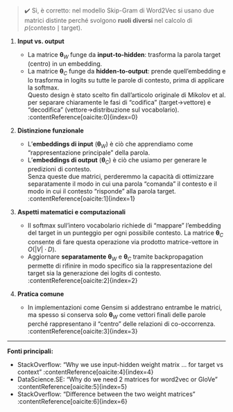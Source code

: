 > ✔️ Sì, è corretto: nel modello Skip-Gram di Word2Vec si usano due matrici distinte perché svolgono **ruoli diversi** nel calcolo di $p(\text{contesto} \mid \text{target})$.

1. **Input vs. output**  
   - La matrice $\mathbf{\theta}_W$ funge da **input-to-hidden**: trasforma la parola target (centro) in un embedding.  
   - La matrice $\mathbf{\theta}_C$ funge da **hidden-to-output**: prende quell’embedding e lo trasforma in logits su tutte le parole di contesto, prima di applicare la softmax.  
   Questo design è stato scelto fin dall’articolo originale di Mikolov et al. per separare chiaramente le fasi di “codifica” (target→vettore) e “decodifica” (vettore→distribuzione sul vocabolario). :contentReference[oaicite:0]{index=0}

2. **Distinzione funzionale**  
   - L’**embeddings di input** ($\mathbf{\theta}_W$) è ciò che apprendiamo come “rappresentazione principale” della parola.  
   - L’**embeddings di output** ($\mathbf{\theta}_C$) è ciò che usiamo per generare le predizioni di contesto.  
   Senza queste due matrici, perderemmo la capacità di ottimizzare separatamente il modo in cui una parola “comanda” il contesto e il modo in cui il contesto “risponde” alla parola target. :contentReference[oaicite:1]{index=1}

3. **Aspetti matematici e computazionali**  
   - Il softmax sull’intero vocabolario richiede di “mappare” l’embedding del target in un punteggio per ogni possibile contesto. La matrice $\mathbf{\theta}_C$ consente di fare questa operazione via prodotto matrice-vettore in $O(|V|\cdot D)$.  
   - Aggiornare **separatamente** $\mathbf{\theta}_W$ e $\mathbf{\theta}_C$ tramite backpropagation permette di rifinire in modo specifico sia la rappresentazione del target sia la generazione dei logits di contesto. :contentReference[oaicite:2]{index=2}

4. **Pratica comune**  
   - In implementazioni come Gensim si addestrano entrambe le matrici, ma spesso si conserva solo $\mathbf{\theta}_W$ come vettori finali delle parole perché rappresentano il “centro” delle relazioni di co-occorrenza. :contentReference[oaicite:3]{index=3}

---

**Fonti principali:**  
- StackOverflow: “Why we use input-hidden weight matrix … for target vs context” :contentReference[oaicite:4]{index=4}  
- DataScience.SE: “Why do we need 2 matrices for word2vec or GloVe” :contentReference[oaicite:5]{index=5}  
- StackOverflow: “Difference between the two weight matrices” :contentReference[oaicite:6]{index=6}  
